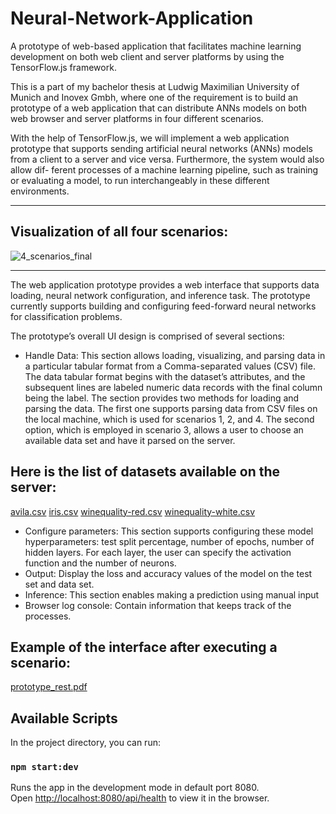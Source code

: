 # Neural-Network-Application
A prototype of web-based application that facilitates machine learning development on both web client and server platforms by using the TensorFlow.js framework. 
<br />

This is a part of my bachelor thesis at Ludwig Maximilian University of Munich and Inovex Gmbh, where one of the requirement is to build an prototype of a web application that can distribute ANNs models on both web browser and server platforms in four different scenarios.
<br />

With the help of TensorFlow.js, we will implement a web application prototype that supports sending artificial neural networks (ANNs) models from a client to a server and vice versa. Furthermore, the system would also allow dif- ferent processes of a machine learning pipeline, such as training or evaluating a model, to run interchangeably in these different environments.

-----
## Visualization of all four scenarios:
![4_scenarios_final](https://user-images.githubusercontent.com/57076116/202943687-a1c05e36-a631-4912-9fe1-d9eb261a83e1.png)

-----
The web application prototype provides a web interface that supports data loading, neural network configuration, and inference task. The prototype currently supports building and configuring feed-forward neural networks for classification problems.

The prototype’s overall UI design is comprised of several sections:

- Handle Data: This section allows loading, visualizing, and parsing data in a particular tabular format from a Comma-separated values (CSV) file. The data tabular format begins with the dataset’s attributes, and the subsequent lines are labeled numeric data records with the final column being the label. The section provides two methods for loading and parsing the data. The first one supports parsing data from CSV files on the local machine, which is used for scenarios 1, 2, and 4. The second option, which is employed in scenario 3, allows a user to choose an available data set and have it parsed on the server. 

## Here is the list of datasets available on the server:
[avila.csv](https://github.com/HoangGiang98/neural_network_application/files/10068509/avila.csv)
[iris.csv](https://github.com/HoangGiang98/neural_network_application/files/10068511/iris.csv)
[winequality-red.csv](https://github.com/HoangGiang98/neural_network_application/files/10068512/winequality-red.csv)
[winequality-white.csv](https://github.com/HoangGiang98/neural_network_application/files/10068513/winequality-white.csv)

- Configure parameters: This section supports configuring these model hyperparameters: test split percentage, number of epochs, number of hidden layers. For each layer, the user can specify the activation function and the number of neurons.
- Output: Display the loss and accuracy values of the model on the test set and data set. 
- Inference: This section enables making a prediction using manual input
- Browser log console: Contain information that keeps track of the processes.

## Example of the interface after executing a scenario:
[prototype_rest.pdf](https://github.com/HoangGiang98/neural_network_application/files/10068524/prototype_rest.pdf)

## Available Scripts

In the project directory, you can run:

### `npm start:dev`

Runs the app in the development mode in default port 8080.\
Open [http://localhost:8080/api/health](http://localhost:3000/api/health) to view it in the browser.
